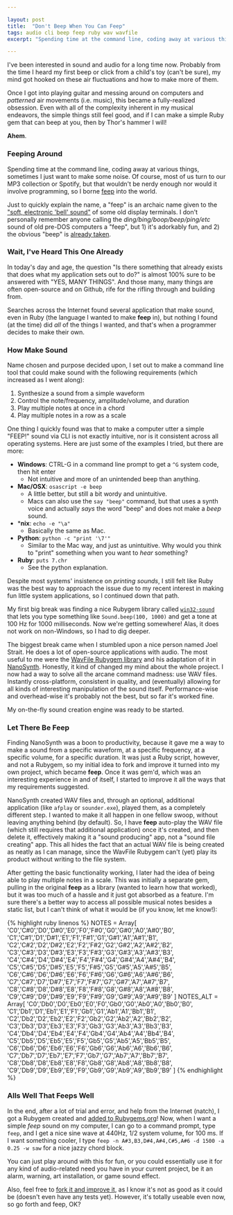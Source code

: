 ```yaml
---

layout: post
title:  "Don't Beep When You Can Feep"
tags: audio cli beep feep ruby wav wavfile
excerpt: "Spending time at the command line, coding away at various things, sometimes I just want to make some noise. Of course, most of us turn to our MP3 collection or Spotify, but that wouldn't be nerdy enough nor would it involve programming, so I borne 'feep' into the world."

---
```


I've been interested in sound and audio for a long time now. Probably from the time I heard my first beep or click from a child's toy (can't be sure), my mind got hooked on these air fluctuations and how to make more of them.

Once I got into playing guitar and messing around on computers and *patterned* air movements (i.e. music), this became a fully-realized obsession. Even with all of the complexity inherent in my musical endeavors, the simple things still feel good, and if I can make a simple Ruby gem that can beep at you, then by Thor's hammer I will!

**Ahem**.

<!--more-->

### Feeping Around

Spending time at the command line, coding away at various things, sometimes I just want to make some noise. Of course, most of us turn to our MP3 collection or Spotify, but that wouldn't be nerdy enough nor would it involve programming, so I borne [feep](https://rubygems.org/gems/feep) into the world.

Just to quickly explain the name, a "feep" is an archaic name given to the ["soft, electronic 'bell' sound"](https://dictionary.reference.com/browse/feep) of some old display terminals. I don't personally remember anyone calling the *ding/bing/boop/beep/ping/etc* sound of old pre-DOS computers a "feep", but 1) it's adorkably fun, and 2) the obvious "beep" is [already taken](https://github.com/johnath/beep).

### Wait, I've Heard This One Already

In today's day and age, the question "Is there something that already exists that does what my application sets out to do?" is almost 100% sure to be answered with "YES, MANY THINGS". And those many, many things are often open-source and on Github, rife for the rifling through and building from.

Searches across the Internet found several application that make sound, even in Ruby (the language I wanted to make **feep** in), but nothing I found (at the time) did *all* of the things I wanted, and that's when a programmer decides to make their own.

### How Make Sound

Name chosen and purpose decided upon, I set out to make a command line tool that could make sound with the following requirements (which increased as I went along):

1) Synthesize a sound from a simple waveform
2) Control the note/frequency, amplitude/volume, and duration
3) Play multiple notes at once in a chord
4) Play multiple notes in a row as a scale

One thing I quickly found was that to make a computer utter a simple "FEEP!" sound via CLI is not exactly intuitive, nor is it consistent across all operating systems. Here are just some of the examples I tried, but there are more:

* **Windows**: CTRL-G in a command line prompt to get a `^G` system code, then hit enter
  * Not intuitive and more of an unintended beep than anything.
* **Mac/OSX**: `osascript -e beep`
  * A little better, but still a bit wordy and unintuitive.
  * Macs can also use the `say "beep"` command, but that uses a synth voice and actually *says* the word "beep" and does not make a *beep* sound.
* ***nix**: `echo -e "\a"`
  * Basically the same as Mac.
* **Python**: `python -c "print '\7'"`
  * Similar to the Mac way, and just as unintuitive. Why would you think to "print" something when you want to *hear* something?
* **Ruby**: `puts 7.chr`
  * See the python explanation.

Despite most systems' insistence on *printing sounds*, I still felt like Ruby was the best way to approach the issue due to my recent interest in making fun little system applications, so I continued down that path.

My first big break was finding a nice Rubygem library called [`win32-sound`](https://rubyonwindows.blogspot.com/2007/05/adding-sound-to-your-ruby-apps.html) that lets you type something like `Sound.beep(100, 1000)` and get a tone at 100 Hz for 1000 milliseconds. Now we're getting somewhere! Alas, it does not work on non-Windows, so I had to dig deeper.

The biggest break came when I stumbled upon a nice person named Joel Strait. He does a lot of open-source applications with audio. The most useful to me were the [WavFile Rubygem library](https://wavefilegem.com) and his adaptation of it in [NanoSynth](https://www.joelstrait.com/blog/2014/6/14/nanosynth_create_sound_with_ruby). Honestly, it kind of changed my mind about the whole project. I now had a way to solve all the arcane command madness: use WAV files. Instantly cross-platform, consistent in quality, and (eventually) allowing for all kinds of interesting manipulation of the sound itself. Performance-wise and overhead-wise it's probably not the best, but so far it's worked fine.

My on-the-fly sound creation engine was ready to be started.

### Let There Be Feep

Finding NanoSynth was a boon to productivity, because it gave me a way to make a sound from a specific waveform, at a specific frequency, at a specific volume, for a specific duration. It was just a Ruby script, however, and not a Rubygem, so my initial idea to fork and improve it turned into my own project, which became **feep**. Once it was gem'd, which was an interesting experience in and of itself, I started to improve it all the ways that my requirements suggested.

NanoSynth created WAV files and, through an optional, additional application (like `afplay` or `sounder.exe`), played them, as a completely different step. I wanted to make it all happen in one fellow swoop, without leaving anything behind (by default). So, I have **feep** auto-play the WAV file (which still requires that additional application) once it's created, and then delete it, effectively making it a "sound producing" app, not a "sound file creating" app. This all hides the fact that an actual WAV file is being created as neatly as I can manage, since the WavFile Rubygem can't (yet) play its product without writing to the file system.

After getting the basic functionality working, I later had the idea of being able to play multiple notes in a scale. This was initially a separate gem, pulling in the original **feep** as a library (wanted to learn how that worked), but it was too much of a hassle and it just got absorbed as a feature. I'm sure there's a better way to access all possible musical notes besides a static list, but I can't think of what it would be (if you know, let me know!):

{% highlight ruby linenos %}
NOTES = Array[
  'C0','C#0','D0','D#0','E0','F0','F#0','G0','G#0','A0','A#0','B0',
  'C1','C#1','D1','D#1','E1','F1','F#1','G1','G#1','A1','A#1','B1',
  'C2','C#2','D2','D#2','E2','F2','F#2','G2','G#2','A2','A#2','B2',
  'C3','C#3','D3','D#3','E3','F3','F#3','G3','G#3','A3','A#3','B3',
  'C4','C#4','D4','D#4','E4','F4','F#4','G4','G#4','A4','A#4','B4',
  'C5','C#5','D5','D#5','E5','F5','F#5','G5','G#5','A5','A#5','B5',
  'C6','C#6','D6','D#6','E6','F6','F#6','G6','G#6','A6','A#6','B6',
  'C7','C#7','D7','D#7','E7','F7','F#7','G7','G#7','A7','A#7','B7',
  'C8','C#8','D8','D#8','E8','F8','F#8','G8','G#8','A8','A#8','B8',
  'C9','C#9','D9','D#9','E9','F9','F#9','G9','G#9','A9','A#9','B9'
]
NOTES_ALT = Array[
  'C0','Db0','D0','Eb0','E0','F0','Gb0','G0','Ab0','A0','Bb0','B0',
  'C1','Db1','D1','Eb1','E1','F1','Gb1','G1','Ab1','A1','Bb1','B1',
  'C2','Db2','D2','Eb2','E2','F2','Gb2','G2','Ab2','A2','Bb2','B2',
  'C3','Db3','D3','Eb3','E3','F3','Gb3','G3','Ab3','A3','Bb3','B3',
  'C4','Db4','D4','Eb4','E4','F4','Gb4','G4','Ab4','A4','Bb4','B4',
  'C5','Db5','D5','Eb5','E5','F5','Gb5','G5','Ab5','A5','Bb5','B5',
  'C6','Db6','D6','Eb6','E6','F6','Gb6','G6','Ab6','A6','Bb6','B6',
  'C7','Db7','D7','Eb7','E7','F7','Gb7','G7','Ab7','A7','Bb7','B7',
  'C8','Db8','D8','Eb8','E8','F8','Gb8','G8','Ab8','A8','Bb8','B8',
  'C9','Db9','D9','Eb9','E9','F9','Gb9','G9','Ab9','A9','Bb9','B9'
]
{% endhighlight %}

### Alls Well That Feeps Well

In the end, after a lot of trial and error, and help from the Internet (natch), I got a Rubygem created and [added to Rubygems.org](https://rubygems.org/gems/feep)! Now, when I want a simple *feep* sound on my computer, I can go to a command prompt, type `feep`, and I get a nice sine wave at 440Hz, 1/2 system volume, for 100 ms. If I want something cooler, I type `feep -n A#3,B3,D#4,A#4,C#5,A#6 -d 1500 -a 0.25 -w saw` for a nice jazzy chord block.

You can just play around with this for fun, or you could essentially use it for any kind of audio-related need you have in your current project, be it an alarm, warning, art installation, or game sound effect.

Also, feel free to [fork it and improve it](https://github.com/michaelchadwick/feep), as I know it's not as good as it could be (doesn't even have any tests yet). However, it's totally useable even now, so go forth and feep, OK?
